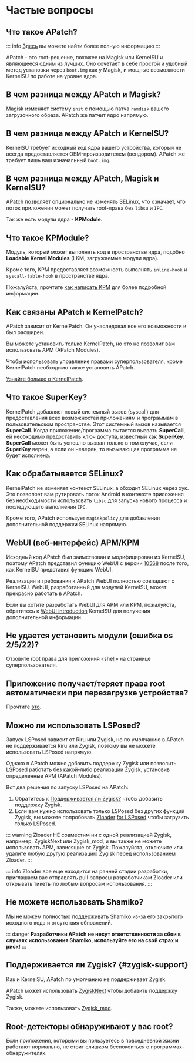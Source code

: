 # Частые вопросы

## Что такое APatch?

::: info
[Здесь](/ru/what-is-apatch) вы можете найти более полную информацию
:::

APatch - это root-решение, похожее на Magisk или KernelSU и являющееся одним из лучших. Оно сочетает в себе простой и удобный метод установки через `boot.img` как у Magisk, и мощные возможности KernelSU по работе на уровне ядра.

## В чем разница между APatch и Magisk?

Magisk изменяет систему `init` с помощью патча `ramdisk` вашего загрузочного образа. APatch же патчит ядро напрямую.

## В чем разница между APatch и KernelSU?

KernelSU требует исходный код ядра вашего устройства, который не всегда предоставляется OEM-производителем (вендором). APatch же требует лишь ваш изначальный `boot.img`.

## В чем разница между APatch, Magisk и KernelSU?

APatch позволяет опционально не изменять SELinux, что означает, что поток приложения может получать root-права без `libsu` и `IPC`.

Так же есть модули ядра - **KPModule**.

## Что такое KPModule?

Модуль, который может выполнять код в пространстве ядра, подобно **Loadable Kernel Modules** (LKM, загружаемые модули ядра).

Кроме того, KPM предоставляет возможность выполнять `inline-hook` и `syscall-table-hook` в пространстве ядра.

Пожалуйста, прочтите [как написать KPM](https://github.com/bmax121/KernelPatch/blob/main/doc/zh-CN/module.md) для более подробной информации.

## Как связаны APatch и KernelPatch?

APatch зависит от KernelPatch. Он унаследовал все его возможности и был расширен.

Вы можете установить только KernelPatch, но это не позволит вам использовать APM (APatch Modules).

Чтобы использовать управление правами суперпользователя, кроме KernelPatch необходимо также установить APatch.

[Узнайте больше о KernelPatch](https://github.com/bmax121/KernelPatch).

## Что такое SuperKey?

KernelPatch добавляет новый системный вызов (syscall) для предоставления всех возможностей приложениям и программам в пользовательском пространстве. Этот системный вызов называется **SuperCall**. Когда приложение/программа пытается вызвать **SuperCall**, ей необходимо предоставить ключ доступа, известный как **SuperKey**. **SuperCall** может быть успешно вызван только в том случае, если **SuperKey** верен, а если он неверен, то вызывающая программа не будет исполнена.

## Как обрабатывается SELinux?

KernelPatch не изменяет контекст SELinux, а обходит SELinux через хук. Это позволяет вам рутировать поток Android в контексте приложения без необходимости использовать `libsu` для запуска нового процесса и последующего выполнения `IPC`.

Кроме того, APatch использует `magiskpolicy` для добавления дополнительной поддержки SELinux напрямую.

## WebUI (веб-интерфейс) APM/KPM

Исходный код APatch был заимствован и модифицирован из KernelSU, поэтому APatch представил функцию WebUI с версии [10568](https://github.com/bmax121/APatch/releases/tag/10568) после того, как KernelSU представил функцию WebUI.

Реализация и требования к APatch WebUI полностью совпадают с KernelSU. WebUI, разработанный для модулей KernelSU, может прекрасно работать в APatch.

Если вы хотите разработать WebUI для APM или KPM, пожалуйста, обратитесь к [WebUI introduction](https://kernelsu.org/guide/module-webui.html) KernelSU для получения дополнительной информации.

## Не удается установить модули (ошибка os 2/5/22)?

Отзовите root права для приложения «shell» на странице суперпользователя.

## Приложение получает/теряет права root автоматически при перезагрузке устройства?

Прочтите [это](https://t.me/APatchChannel/74).

## Можно ли использовать LSPosed?

Запуск LSPosed зависит от Riru или Zygisk, но по умолчанию в APatch не поддерживается Riru или Zygisk, поэтому вы не можете использовать LSPosed напрямую.

Однако в APatch можно добавить поддержку Zygisk или позволить LSPosed работать без какой-либо реализации Zygisk, установив определенные APM (APatch Modules).

Вот два решения по запуску LSPosed на APatch:

1. Обратитесь к [Поддерживается ли Zygisk?](#zygisk-support) чтобы добавить поддержку Zygisk.
2. Если вам нужно использовать только LSPosed без других функций Zygisk, вы можете попробовать [Zloader](https://github.com/Mufanc/z-loader) [for LSPosed](https://t.me/mufanc_chan/28) чтобы загрузить только LSPosed.

::: warning
Zloader НЕ совместим ни с одной реализацией Zygisk, например, ZygiskNext или Zygisk_mod, и вы также не можете использовать APM, зависящие от Zygisk. Пожалуйста, отключите или удалите любую другую реализацию Zygisk перед использованием Zloader.
:::

::: info
Zloader все еще находится на ранней стадии разработки, приглашаем вас отправлять pull-запросы разработчикам Zloader или открывать тикеты по любым вопросам использования.
:::

## Не можете использовать Shamiko?

Мы не можем полностью поддерживать Shamiko из-за его закрытого исходного кода и отсутствия обновлений.

::: danger
**Разработчики APatch не несут ответственности за сбои в случаях использования Shamiko, используйте его на свой страх и риск!**
:::

## Поддерживается ли Zygisk? {#zygisk-support}

Как и KernelSU, APatch по умолчанию не поддерживает Zygisk.

APatch может использовать [ZygiskNext](https://github.com/Dr-TSNG/ZygiskNext) чтобы добавить поддержку Zygisk.

Также, можете использовать [Zygisk_mod](https://github.com/Admirepowered/Zygisk_mod).

## Root-детекторы обнаруживают у вас root?

Если приложения, которыми вы пользуетесь в повседневной жизни работают нормально, не стоит слишком беспокоиться о программах-обнаружителях.
